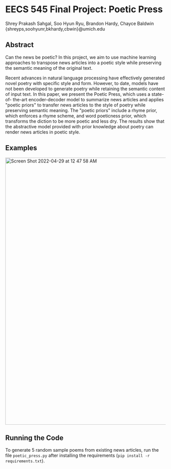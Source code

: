 # EECS 545 Final Project: Poetic Press
Shrey Prakash Sahgal, Soo Hyun Ryu, Brandon Hardy, Chayce Baldwin
{shreyps,soohyunr,bkhardy,cbwin}@umich.edu

## Abstract
Can the news be poetic? In this project, we aim to use machine learning approaches to transpose news articles into a poetic style while preserving the semantic meaning of the original text.

Recent advances in natural language processing have effectively generated novel poetry with specific style and form. However, to date, models have not been developed to generate poetry while retaining the semantic content of input text. In this paper, we present the Poetic Press, which uses a state-of- the-art encoder-decoder model to summarize news articles and applies "poetic priors" to transfer news articles to the style of poetry while preserving semantic meaning. The "poetic priors" include a rhyme prior, which enforces a rhyme scheme, and word poeticness prior, which transforms the diction  to be more poetic and less dry. The results show that the abstractive model provided with prior  knowledge about poetry can render news articles in poetic style.

## Examples
<img width="839" alt="Screen Shot 2022-04-29 at 12 47 58 AM" src="https://user-images.githubusercontent.com/22246445/165886579-210f63c8-3ca7-411b-908b-ea4bcd6579a0.png">

## Running the Code
To generate 5 random sample poems from existing news articles, run the file `poetic_press.py` after installing the requirements (`pip install -r requirements.txt`).
